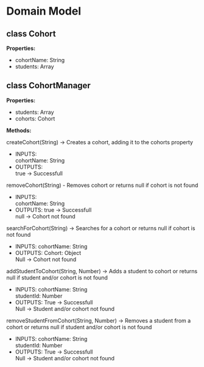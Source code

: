 # Domain Model

## class Cohort

**Properties:**

- cohortName: String
- students: Array

## class CohortManager

**Properties:**

- students: Array
- cohorts: Cohort

**Methods:**

createCohort(String) -> Creates a cohort, adding it to the cohorts property

- INPUTS:  
  cohortName: String
- OUTPUTS:  
  true -> Successfull

removeCohort(String) - Removes cohort or returns null if cohort is not found

- INPUTS:  
  cohortName: String
- OUTPUTS:
  true -> Successfull  
  null -> Cohort not found

searchForCohort(String) -> Searches for a cohort or returns null if cohort is not found

- INPUTS:
  cohortName: String
- OUTPUTS:
  Cohort: Object  
  Null -> Cohort not found

addStudentToCohort(String, Number) -> Adds a student to cohort or returns null if student and/or cohort is not found

- INPUTS:
  cohortName: String  
  studentId: Number
- OUTPUTS:
  True -> Successfull  
  Null -> Student and/or cohort not found

removeStudentFromCohort(String, Number) -> Removes a student from a cohort or returns null if student and/or cohort is not found

- INPUTS:
  cohortName: String  
  studentId: Number
- OUTPUTS:
  True -> Successfull  
  Null -> Student and/or cohort not found
